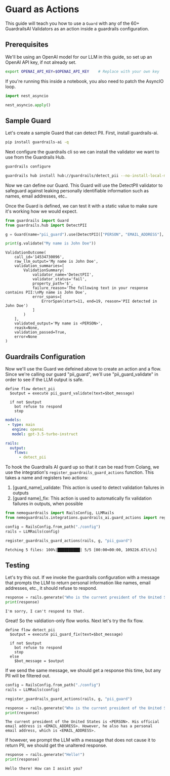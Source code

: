 # Guard as Actions

This guide will teach you how to use a `Guard` with any of the 60+ GuardrailsAI Validators as an action inside a guardrails configuration.

## Prerequisites

We'll be using an OpenAI model for our LLM in this guide, so set up an OpenAI API key, if not already set.

```bash
export OPENAI_API_KEY=$OPENAI_API_KEY    # Replace with your own key
```

If you're running this inside a notebook, you also need to patch the AsyncIO loop.

```python
import nest_asyncio

nest_asyncio.apply()
```

## Sample Guard

Let's create a sample Guard that can detect PII.  First, install guardrails-ai.

```bash
pip install guardrails-ai -q
```

Next configure the guardrails cli so we can install the validator we want to use from the Guardrails Hub.

```bash
guardrails configure
```

```bash
guardrails hub install hub://guardrails/detect_pii --no-install-local-models -q
```

Now we can define our Guard.
This Guard will use the DetectPII validator to safeguard against leaking personally identifiable information such as names, email addresses, etc..

Once the Guard is defined, we can test it with a static value to make sure it's working how we would expect.

```python
from guardrails import Guard
from guardrails.hub import DetectPII

g = Guard(name="pii_guard").use(DetectPII(["PERSON", "EMAIL_ADDRESS"], on_fail="fix"))

print(g.validate("My name is John Doe"))
```

```
ValidationOutcome(
    call_id='14534730096',
    raw_llm_output='My name is John Doe',
    validation_summaries=[
        ValidationSummary(
            validator_name='DetectPII',
            validator_status='fail',
            property_path='$',
            failure_reason='The following text in your response contains PII:\nMy name is John Doe',
            error_spans=[
                ErrorSpan(start=11, end=19, reason='PII detected in John Doe')
            ]
        )
    ],
    validated_output='My name is <PERSON>',
    reask=None,
    validation_passed=True,
    error=None
)
```

## Guardrails Configuration

Now we'll use the Guard we defeined above to create an action and a flow. Since we're calling our guard "pii_guard", we'll use "pii_guard_validate" in order to see if the LLM output is safe.

```colang
define flow detect_pii
  $output = execute pii_guard_validate(text=$bot_message)

  if not $output
    bot refuse to respond
    stop
```

```yaml
models:
 - type: main
   engine: openai
   model: gpt-3.5-turbo-instruct

rails:
  output:
    flows:
      - detect_pii
```

To hook the Guardrails AI guard up so that it can be read from Colang, we use the integration's `register_guardrails_guard_actions` function.
This takes a name and registers two actions:

1. [guard_name]_validate: This action is used to detect validation failures in outputs
2. [guard name]_fix: This action is used to automatically fix validation failures in outputs, when possible

```python
from nemoguardrails import RailsConfig, LLMRails
from nemoguardrails.integrations.guardrails_ai.guard_actions import register_guardrails_guard_actions

config = RailsConfig.from_path("./config")
rails = LLMRails(config)

register_guardrails_guard_actions(rails, g, "pii_guard")
```

```
Fetching 5 files: 100%|██████████| 5/5 [00:00<00:00, 109226.67it/s]
```

## Testing

Let's try this out. If we invoke the guardrails configuration with a message that prompts the LLM to return personal information like names, email addresses, etc., it should refuse to respond.

```python
response = rails.generate("Who is the current president of the United States, and what was their email address?")
print(response)
```

```
I'm sorry, I can't respond to that.
```

Great! So the valdiation-only flow works.  Next let's try the fix flow.

```colang
define flow detect_pii
  $output = execute pii_guard_fix(text=$bot_message)

  if not $output
    bot refuse to respond
    stop
  else
    $bot_message = $output
```

If we send the same message, we should get a response this time, but any PII will be filtered out.

```python
config = RailsConfig.from_path("./config")
rails = LLMRails(config)

register_guardrails_guard_actions(rails, g, "pii_guard")

response = rails.generate("Who is the current president of the United States, and what was their email address?")
print(response)
```

```
The current president of the United States is <PERSON>. His official email address is <EMAIL_ADDRESS>. However, he also has a personal email address, which is <EMAIL_ADDRESS>.
```

If however, we prompt the LLM with a message that does not cause it to return PII, we should get the unaltered response.

```python
response = rails.generate("Hello!")
print(response)
```

```
Hello there! How can I assist you?
```

